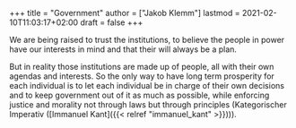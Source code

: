 +++
title = "Government"
author = ["Jakob Klemm"]
lastmod = 2021-02-10T11:03:17+02:00
draft = false
+++

We are being raised to trust the institutions, to believe the people
in power have our interests in mind and that their will always be a
plan.

But in reality those institutions are made up of people, all with
their own agendas and interests. So the only way to have long term
prosperity for each individual is to let each individual be in charge
of their own decisions and to keep government out of it as much as
possible, while enforcing justice and morality not through laws but
through principles (Kategorischer Imperativ ([Immanuel Kant]({{< relref "immanuel_kant" >}}))).
